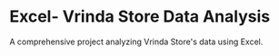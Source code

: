 
# Excel- Vrinda Store Data Analysis 
A comprehensive project analyzing Vrinda Store's data using Excel.

